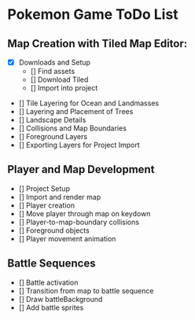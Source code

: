 # Pokemon Game ToDo List

## Map Creation with Tiled Map Editor:
- [x] Downloads and Setup
    - [] Find assets
    - [] Download Tiled
    - [] Import into project
- [] Tile Layering for Ocean and Landmasses
- [] Layering and Placement of Trees
- [] Landscape Details
- [] Collisions and Map Boundaries
- [] Foreground Layers
- [] Exporting Layers for Project Import

## Player and Map Development
- [] Project Setup
- [] Import and render map
- [] Player creation
- [] Move player through map on keydown
- [] Player-to-map-boundary collisions
- [] Foreground objects
- [] Player movement animation

## Battle Sequences
- [] Battle activation
- [] Transition from map to battle sequence
- [] Draw battleBackground
- [] Add battle sprites